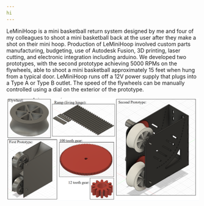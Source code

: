 ```yaml
---
hi 
---
```


LeMiniHoop is a mini basketball return system designed by me and four of my colleagues to shoot a mini basketball back at the user after they make a shot on their mini hoop. Production of LeMiniHoop involved custom parts manufacturing, budgeting, use of Autodesk Fusion, 3D printing, laser cutting, and electronic integration including arduino. We developed two prototypes, with the second prototype achieving 5000 RPMs on the flywheels, able to shoot a mini basketball approximately 15 feet when hung from a typical door. LeMiniHoop runs off a 12V power supply that plugs into a Type A or Type B outlet.  The speed of the flywheels can be manually controlled using a dial on the exterior of the prototype.

<img src="/assets/images/LMH-asset-1.png" alt="LMH CAD">
